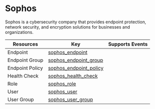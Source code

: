 Sophos
======
Sophos is a cybersecurity company that provides endpoint protection, network security, and encryption solutions for businesses and organizations.

| **Resources**   | **Key**                                                 | **Supports Events** |
| --------------- | ------------------------------------------------------- | ------------------- |
| Endpoint        | [sophos\_endpoint](sophos\_endpoint.md)                 |                     |
| Endpoint Group  | [sophos\_endpoint\_group](sophos\_endpoint\_group.md)   |                     |
| Endpoint Policy | [sophos\_endpoint\_policy](sophos\_endpoint\_policy.md) |                     |
| Health Check    | [sophos\_health\_check](sophos\_health\_check.md)       |                     |
| Role            | [sophos\_role](sophos\_role.md)                         |                     |
| User            | [sophos\_user](sophos\_user.md)                         |                     |
| User Group      | [sophos\_user\_group](sophos\_user\_group.md)           |                     |
